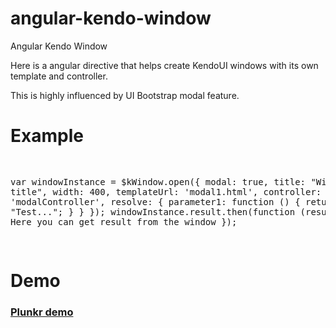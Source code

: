 angular-kendo-window
====================

Angular Kendo Window

Here is a angular directive that helps create KendoUI windows with its
own template and controller.

This is highly influenced by UI Bootstrap modal feature.

<h1>Example</h1>
<pre>
 
   var windowInstance = $kWindow.open({
                        modal: true,
                        title: "Window title",
                        width: 400,
                        templateUrl: 'modal1.html',
                        controller: 'modalController',
                        resolve: {
                            parameter1: function () {
                                return "Test...";
                            }
                        }
                    });
                    windowInstance.result.then(function (result) {
                        // Here you can get result from the window
                    });
 
</pre>
<h1>Demo</h1>

<h3>
<a target='_blank' href='http://plnkr.co/edit/LGgRjZZebtLzxMZsTPid?p=preview'>Plunkr demo</a>
</h3>
